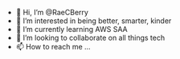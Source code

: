 - 👋 Hi, I’m @RaeCBerry
- 👀 I’m interested in being better, smarter, kinder
- 🌱 I’m currently learning AWS SAA
- 💞️ I’m looking to collaborate on all things tech
- 📫 How to reach me ...

<!---
RaeCBerry/RaeCBerry is a ✨ special ✨ repository because its `README.md` (this file) appears on your GitHub profile.
You can click the Preview link to take a look at your changes.
--->
